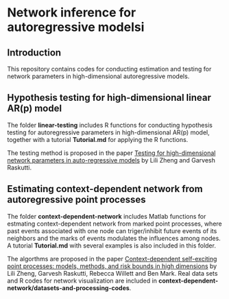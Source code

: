 # Network inference for autoregressive modelsi
## Introduction
 This repository contains codes for conducting estimation and testing for network parameters in high-dimensional autoregressive models. 
## Hypothesis testing for high-dimensional linear AR(p) model
The folder **linear-testing** includes R functions for conducting hypothesis testing for autoregressive parameters in high-dimensional AR(p) model, together with a tutorial **Tutorial.md** for applying the R functions.

The testing method is proposed in the paper [Testing for high-dimensional network parameters in auto-regressive models](https://projecteuclid.org/euclid.ejs/1576119708) by Lili Zheng and Garvesh Raskutti.

## Estimating context-dependent network from autoregressive point processes 
The folder **context-dependent-network** includes Matlab functions for estmating context-dependent network from marked point processes, where past events associated with one node can triger/inhibit future events of its neighbors and the marks of events modulates the influences among nodes. A tutorial **Tutorial.md** with several examples is also included in this folder.

The algorthms are proposed in the paper [Context-dependent self-exciting point processes: models, methods, and risk bounds in high dimensions](https://arxiv.org/abs/2003.07429) by Lili Zheng, Garvesh Raskutti, Rebecca Willett and Ben Mark. Real data sets and R codes for network visualization are included in **context-dependent-network/datasets-and-processing-codes**.    

